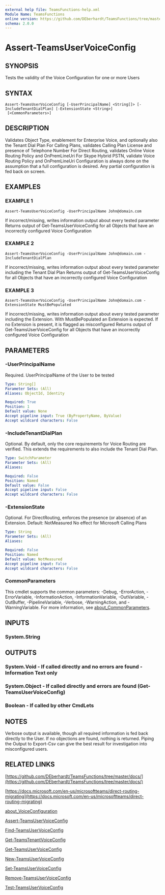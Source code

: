 ```yaml
---
external help file: TeamsFunctions-help.xml
Module Name: TeamsFunctions
online version: https://github.com/DEberhardt/TeamsFunctions/tree/master/docs/
schema: 2.0.0
---
```


# Assert-TeamsUserVoiceConfig

## SYNOPSIS
Tests the validity of the Voice Configuration for one or more Users

## SYNTAX

```
Assert-TeamsUserVoiceConfig [-UserPrincipalName] <String[]> [-IncludeTenantDialPlan] [-ExtensionState <String>]
 [<CommonParameters>]
```

## DESCRIPTION
Validates Object Type, enablement for Enterprise Voice, and optionally also the Tenant Dial Plan
For Calling Plans, validates Calling Plan License and presence of Telephone Number
For Direct Routing, validates Online Voice Routing Policy and OnPremLineUri
For Skype Hybrid PSTN, validate Voice Routing Policy and OnPremLineUri
Configuration is always done on the assumption that a full configuration is desired.
Any partial configuration is fed back on screen.

## EXAMPLES

### EXAMPLE 1
```
Assert-TeamsUserVoiceConfig -UserPrincipalName John@domain.com
```

If incorrect/missing, writes information output about every tested parameter
Returns output of Get-TeamsUserVoiceConfig for all Objects that have an incorrectly configured Voice Configuration

### EXAMPLE 2
```
Assert-TeamsUserVoiceConfig -UserPrincipalName John@domain.com -IncludeTenantDialPlan
```

If incorrect/missing, writes information output about every tested parameter including the Tenant Dial Plan
Returns output of Get-TeamsUserVoiceConfig for all Objects that have an incorrectly configured Voice Configuration

### EXAMPLE 3
```
Assert-TeamsUserVoiceConfig -UserPrincipalName John@domain.com -ExtensionState MustBePopulated
```

If incorrect/missing, writes information output about every tested parameter including the Extension.
With MustBePopulated an Extension is expected.
If no Extension is present, it is flagged as misconfigured
Returns output of Get-TeamsUserVoiceConfig for all Objects that have an incorrectly configured Voice Configuration

## PARAMETERS

### -UserPrincipalName
Required.
UserPrincipalName of the User to be tested

```yaml
Type: String[]
Parameter Sets: (All)
Aliases: ObjectId, Identity

Required: True
Position: 1
Default value: None
Accept pipeline input: True (ByPropertyName, ByValue)
Accept wildcard characters: False
```

### -IncludeTenantDialPlan
Optional.
By default, only the core requirements for Voice Routing are verified.
This extends the requirements to also include the Tenant Dial Plan.

```yaml
Type: SwitchParameter
Parameter Sets: (All)
Aliases:

Required: False
Position: Named
Default value: False
Accept pipeline input: False
Accept wildcard characters: False
```

### -ExtensionState
Optional.
For DirectRouting, enforces the presence (or absence) of an Extension.
Default: NotMeasured
No effect for Microsoft Calling Plans

```yaml
Type: String
Parameter Sets: (All)
Aliases:

Required: False
Position: Named
Default value: NotMeasured
Accept pipeline input: False
Accept wildcard characters: False
```

### CommonParameters
This cmdlet supports the common parameters: -Debug, -ErrorAction, -ErrorVariable, -InformationAction, -InformationVariable, -OutVariable, -OutBuffer, -PipelineVariable, -Verbose, -WarningAction, and -WarningVariable. For more information, see [about_CommonParameters](http://go.microsoft.com/fwlink/?LinkID=113216).

## INPUTS

### System.String
## OUTPUTS

### System.Void - If called directly and no errors are found - Information Text only
### System.Object - If called directly and errors are found (Get-TeamsUserVoiceConfig)
### Boolean - If called by other CmdLets
## NOTES
Verbose output is available, though all required information is fed back directly to the User.
If no objections are found, nothing is returned.
Piping the Output to Export-Csv can give the best result for investigation into misconfigured users.

## RELATED LINKS

[https://github.com/DEberhardt/TeamsFunctions/tree/master/docs/](https://github.com/DEberhardt/TeamsFunctions/tree/master/docs/)

[https://docs.microsoft.com/en-us/microsoftteams/direct-routing-migrating](https://docs.microsoft.com/en-us/microsoftteams/direct-routing-migrating)

[about_VoiceConfiguration]()

[Assert-TeamsUserVoiceConfig]()

[Find-TeamsUserVoiceConfig]()

[Get-TeamsTenantVoiceConfig]()

[Get-TeamsUserVoiceConfig]()

[New-TeamsUserVoiceConfig]()

[Set-TeamsUserVoiceConfig]()

[Remove-TeamsUserVoiceConfig]()

[Test-TeamsUserVoiceConfig]()

